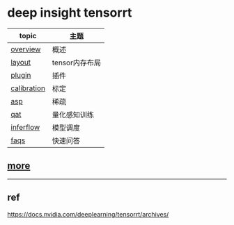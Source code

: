 # deep insight tensorrt     
|topic                           | 主题|    
|    ---                         | --- |     
|[overview](./doc/overview.md)   |概述 |         
|[layout](./doc/layout.md)  |tensor内存布局|         
|[plugin](./doc/plugin.md)   |插件  |       
|[calibration](./doc/calibration.md)  |标定 |          
|[asp](./doc/asp.md)         |稀疏 |       
|[qat](./doc/qat.md)         |量化感知训练 |            
|[inferflow](./inferflow/readme.md) |模型调度|         
|[faqs](./doc/faqs.md)       |快速问答|     

## [more](https://github.com/lix19937/trt-samples-for-hackathon-cn/blob/master/cookbook/readme_cn.md)    

--------------------------------------    

## ref    
https://docs.nvidia.com/deeplearning/tensorrt/archives/   
